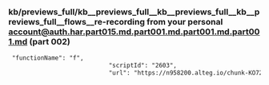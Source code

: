 ### kb/previews_full/kb__previews_full__kb__previews_full__kb__previews_full__flows__re-recording from your personal account@auth.har.part015.md.part001.md.part001.md.part001.md (part 002)

```md
 "functionName": "f",
                            "scriptId": "2603",
                            "url": "https://n958200.alteg.io/chunk-KO722YSM.js",
               
```

```

